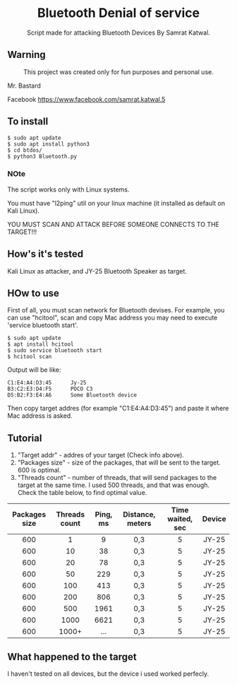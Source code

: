 <h1 align="center">Bluetooth Denial of service</h1>
<p align="center">
  <a href="https://python.org">
  </a>
</p>
<p align="center">Script made for attacking Bluetooth Devices By Samrat Katwal. </p>



## Warning
<p align="center">This project was created only for fun purposes and personal use.</p>
Mr. Bastard 

Facebook
   https://www.facebook.com/samrat.katwal.5

## To install


```
$ sudo apt update
$ sudo apt install python3
$ cd btdos/
$ python3 Bluetooth.py
```
### NOte
<p>The script works only with Linux systems.</p>
<p>You must have "l2ping" util on your linux machine (it installed as default on Kali Linux).</p>
<p>YOU MUST SCAN AND ATTACK BEFORE SOMEONE CONNECTS TO THE TARGET!!!</p>

## How's it's tested
Kali Linux as attacker, and JY-25 Bluetooth Speaker as target.

## HOw to use
<p>First of all, you must scan network for Bluetooth devises. For example, you can use "hcitool", scan and copy Mac address you may need to execute 'service bluetooth start'.</p>

```
$ sudo apt update
$ apt install hcitool
$ sudo service bluetooth start
$ hcitool scan
```
<p>Output will be like:</p>

```
C1:E4:A4:D3:45      Jy-25
B3:C2:E3:D4:F5      POCO C3
D5:B2:F3:E4:A6      Some Bluetooth device
```
<p>Then copy target addres (for example "C1:E4:A4:D3:45") and paste it where Mac address is asked.</p>

## Tutorial

1. "Target addr" - addres of your target (Check info above).
2. "Packages size" - size of the packages, that will be sent to the target. 600 is optimal.
3. "Threads count" - number of threads, that will send packages to the target at the same time. I used 500 threads, and that was enough. Check the table below, to find optimal value.

|  Packages size | Threads count| Ping, ms  | Distance, meters | Time waited, sec  | Device |
|:--------------:|:-----: |:------------:|:--------------------:|:----------------:|:------:|
|  600           | 1       | 9           |0,3                   |           5      |JY-25   |
|  600           | 10      | 38          |0,3                   |           5      |JY-25   |
|  600           | 20      | 78          |0,3                   |           5      |JY-25   |
|  600           | 50      | 229         |0,3                   |           5      |JY-25   |
|  600           | 100     | 413         |0,3                   |           5      |JY-25   |
|  600           | 200     | 806         |0,3                   |           5      |JY-25   |
|  600           | 500     | 1961        |0,3                   |           5      |JY-25   |
|  600           | 1000    | 6621        |0,3                   |           5      |JY-25   |
|  600           | 1000+   | ...         |0,3                   |           5      |JY-25   |

## What happened to the target

<p>I haven't tested on all devices, but the device i used worked perfecly.</p>
